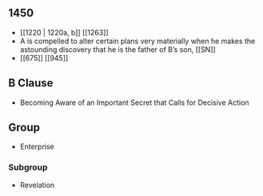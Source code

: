 ## 1450
- [[1220 | 1220a, b]] [[1263]] 
- A is compelled to alter certain plans very materially when he makes the astounding discovery that he is the father of B’s son, [[SN]]
- [[675]] [[945]] 

## B Clause
- Becoming Aware of an Important Secret that Calls for Decisive Action

## Group
- Enterprise

### Subgroup
- Revelation

